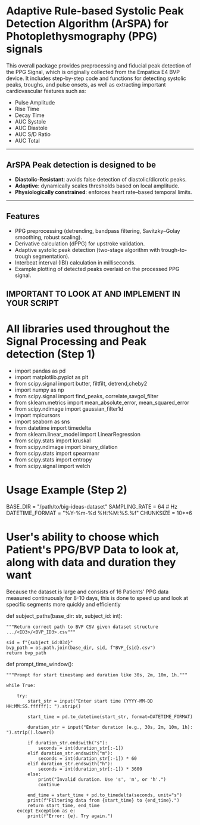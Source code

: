 # Adaptive Rule-based Systolic Peak Detection Algorithm (ArSPA) for Photoplethysmography (PPG) signals

This overall package provides preprocessing and fiducial peak detection of the PPG Signal, which is originally collected from the Empatica E4 BVP device. It includes step-by-step code and functions for detecting systolic peaks, troughs, and pulse onsets, as well as extracting important cardiovascular features such as:

- Pulse Amplitude  
- Rise Time  
- Decay Time  
- AUC Systole  
- AUC Diastole  
- AUC S/D Ratio  
- AUC Total  

---

## ArSPA Peak detection is designed to be

- **Diastolic-Resistant**: avoids false detection of diastolic/dicrotic peaks.  
- **Adaptive**: dynamically scales thresholds based on local amplitude.  
- **Physiologically constrained**: enforces heart rate–based temporal limits.  

---

## Features

- PPG preprocessing (detrending, bandpass filtering, Savitzky–Golay smoothing, robust scaling).  
- Derivative calculation (dPPG) for upstroke validation.  
- Adaptive systolic peak detection (two-stage algorithm with trough-to-trough segmentation).  
- Interbeat interval (IBI) calculation in milliseconds.  
- Example plotting of detected peaks overlaid on the processed PPG signal.  


## IMPORTANT TO LOOK AT AND IMPLEMENT IN YOUR SCRIPT
# All libraries used throughout the Signal Processing and Peak detection (Step 1)

- import pandas as pd
- import matplotlib.pyplot as plt
- from scipy.signal import butter, filtfilt, detrend,cheby2
- import numpy as np
- from scipy.signal import find_peaks, correlate,savgol_filter
- from sklearn.metrics import mean_absolute_error, mean_squared_error
- from scipy.ndimage import gaussian_filter1d
- import mplcursors
- import seaborn as sns
- from datetime import timedelta
- from sklearn.linear_model import LinearRegression
- from scipy.stats import kruskal
- from scipy.ndimage import binary_dilation
- from scipy.stats import spearmanr
- from scipy.stats import entropy
- from scipy.signal import welch

# Usage Example (Step 2) 

BASE_DIR = "/path/to/big-ideas-dataset"
SAMPLING_RATE = 64  # Hz
DATETIME_FORMAT = "%Y-%m-%d %H:%M:%S.%f"
CHUNKSIZE = 10**6

# User's ability to choose which Patient's PPG/BVP Data to look at, along with data and duration they want 

Because the dataset is large and consists of 16 Patients' PPG data measured continuously for 8-10 days, this is done to speed up and look at specific segments more quickly and efficiently 

def subject_paths(base_dir: str, subject_id: int):

    """Return correct path to BVP CSV given dataset structure .../<ID3>/<BVP_ID3>.csv"""
    
    sid = f"{subject_id:03d}"
    bvp_path = os.path.join(base_dir, sid, f"BVP_{sid}.csv")
    return bvp_path

def prompt_time_window():

    """Prompt for start timestamp and duration like 30s, 2m, 10m, 1h."""
    
    while True:
    
        try:
            start_str = input("Enter start time (YYYY-MM-DD HH:MM:SS.ffffff): ").strip()
            
            start_time = pd.to_datetime(start_str, format=DATETIME_FORMAT)
            
            duration_str = input("Enter duration (e.g., 30s, 2m, 10m, 1h): ").strip().lower()

            if duration_str.endswith("s"):
                seconds = int(duration_str[:-1])
            elif duration_str.endswith("m"):
                seconds = int(duration_str[:-1]) * 60
            elif duration_str.endswith("h"):
                seconds = int(duration_str[:-1]) * 3600
            else:
                print("Invalid duration. Use 's', 'm', or 'h'.")
                continue

            end_time = start_time + pd.to_timedelta(seconds, unit="s")
            print(f"Filtering data from {start_time} to {end_time}.")
            return start_time, end_time
        except Exception as e:
            print(f"Error: {e}. Try again.")
